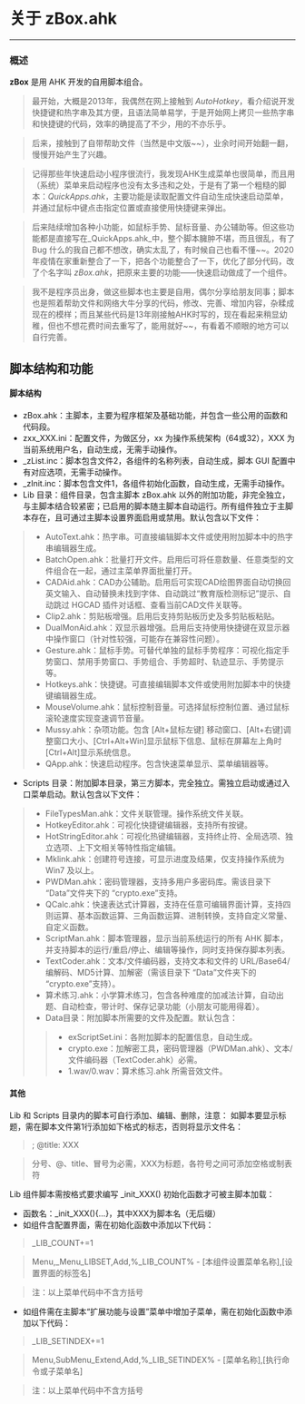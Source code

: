 # 关于 zBox.ahk
---
### 概述

 **zBox**  是用 AHK 开发的自用脚本组合。
> 最开始，大概是2013年，我偶然在网上接触到  _AutoHotkey_，看介绍说开发快捷键和热字串及其方便，且语法简单易学，于是开始网上拷贝一些热字串和快捷键的代码，效率的确提高了不少，用的不亦乐乎。

> 后来，接触到了自带帮助文件（当然是中文版~~），业余时间开始翻一翻，慢慢开始产生了兴趣。

> 记得那些年快速启动小程序很流行，我发现AHK生成菜单也很简单，而且用（系统）菜单来启动程序也没有太多违和之处，于是有了第一个粗糙的脚本：_QuickApps.ahk_，主要功能是读取配置文件自动生成快速启动菜单，并通过鼠标中键点击指定位置或直接使用快捷键来弹出。

> 后来陆续增加各种小功能，如鼠标手势、鼠标音量、办公辅助等。但这些功能都是直接写在_QuickApps.ahk_中，整个脚本臃肿不堪，而且很乱，有了 Bug 什么的我自己都不想改，确实太乱了，有时候自己也看不懂~~。2020年疫情在家重新整合了一下，把各个功能整合了一下，优化了部分代码，改了个名字叫 _zBox.ahk_，把原来主要的功能——快速启动做成了一个组件。

> 我不是程序员出身，做这些脚本也主要是自用，偶尔分享给朋友同事；脚本也是照着帮助文件和网络大牛分享的代码，修改、完善、增加内容，杂糅成现在的模样；而且某些代码是13年刚接触AHK时写的，现在看起来稍显幼稚，但也不想花费时间去重写了，能用就好~~，有看着不顺眼的地方可以自行完善。

## 脚本结构和功能
#### 脚本结构
- zBox.ahk：主脚本，主要为程序框架及基础功能，并包含一些公用的函数和代码段。
- zxx_XXX.ini：配置文件，为做区分，xx 为操作系统架构（64或32），XXX 为当前系统用户名，自动生成，无需手动操作。
- _zList.inc：脚本包含文件2，各组件的名称列表，自动生成，脚本 GUI 配置中有对应选项，无需手动操作。
- _zInit.inc：脚本包含文件1，各组件初始化函数，自动生成，无需手动操作。
- Lib 目录：组件目录，包含主脚本 zBox.ahk 以外的附加功能，非完全独立，与主脚本结合较紧密；已启用的脚本随主脚本自动运行。所有组件独立于主脚本存在，且可通过主脚本设置界面启用或禁用。默认包含以下文件：
> - AutoText.ahk：热字串。可直接编辑脚本文件或使用附加脚本中的热字串编辑器生成。
> - BatchOpen.ahk：批量打开文件。启用后可将任意数量、任意类型的文件组合在一起，通过主菜单界面批量打开。
> - CADAid.ahk：CAD办公辅助。启用后可实现CAD绘图界面自动切换回英文输入、自动替换未找到字体、自动跳过“教育版检测标记”提示、自动跳过 HGCAD 插件对话框、查看当前CAD文件关联等。
> - Clip2.ahk：剪贴板增强。启用后支持剪贴板历史及多剪贴板粘贴。
> - DualMonAid.ahk：双显示器增强。启用后支持使用快捷键在双显示器中操作窗口（针对性较强，可能存在兼容性问题）。
> - Gesture.ahk：鼠标手势。可替代单独的鼠标手势程序：可视化指定手势窗口、禁用手势窗口、手势组合、手势超时、轨迹显示、手势提示等。
> - Hotkeys.ahk：快捷键。可直接编辑脚本文件或使用附加脚本中的快捷键编辑器生成。
> - MouseVolume.ahk：鼠标控制音量。可选择鼠标控制位置、通过鼠标滚轮速度实现变速调节音量。
> - Mussy.ahk：杂项功能。包含 [Alt+鼠标左键] 移动窗口、[Alt+右键]调整窗口大小、[Ctrl+Alt+Win]显示鼠标下信息、鼠标在屏幕左上角时[Ctrl+Alt]显示系统信息。
> - QApp.ahk：快速启动程序。包含快速菜单显示、菜单编辑器等。
- Scripts 目录：附加脚本目录，第三方脚本，完全独立。需独立启动或通过入口菜单启动。默认包含以下文件：
> - FileTypesMan.ahk：文件关联管理。操作系统文件关联。
> - HotkeyEditor.ahk：可视化快捷键编辑器，支持所有按键。
> - HotStringEditor.ahk：可视化热键编辑器，支持终止符、全局选项、独立选项、上下文相关等特性指定编辑。
> - Mklink.ahk：创建符号连接，可显示进度及结果，仅支持操作系统为 Win7 及以上。
> - PWDMan.ahk：密码管理器，支持多用户多密码库。需该目录下 “Data”文件夹下的 “crypto.exe”支持。
> - QCalc.ahk：快速表达式计算器，支持在任意可编辑界面计算，支持四则运算、基本函数运算、三角函数运算、进制转换，支持自定义常量、自定义函数。
> - ScriptMan.ahk：脚本管理器，显示当前系统运行的所有 AHK 脚本，并支持脚本的运行/重启/停止、编辑等操作，同时支持保存脚本列表。
> - TextCoder.ahk：文本/文件编码器，支持文本和文件的 URL/Base64/ 编解码、MD5计算、加解密（需该目录下 “Data”文件夹下的 “crypto.exe”支持）。
> - 算术练习.ahk：小学算术练习，包含各种难度的加减法计算，自动出题、自动检查，带计时、保存记录功能（小朋友可能用得着）。
> - Data目录：附加脚本所需要的文件及配置。默认包含：
> > - exScriptSet.ini：各附加脚本的配置信息，自动生成。
> > - crypto.exe：加解密工具，密码管理器（PWDMan.ahk）、文本/文件编码器（TextCoder.ahk）必需。
> > - 1.wav/0.wav：算术练习.ahk 所需音效文件。
#### 其他
Lib 和 Scripts 目录内的脚本可自行添加、编辑、删除，注意：
如脚本要显示标题，需在脚本文件第1行添加如下格式的标志，否则将显示文件名：
> ; @title: XXX

> 分号、@、title、冒号为必需，XXX为标题，各符号之间可添加空格或制表符

Lib 组件脚本需按格式要求编写 _init_XXX() 初始化函数才可被主脚本加载：
- 函数名：_init_XXX(){...}，其中XXX为脚本名（无后缀）
- 如组件含配置界面，需在初始化函数中添加以下代码：
> _LIB_COUNT+=1

> Menu,_Menu_LIBSET,Add,%_LIB_COUNT% - [本组件设置菜单名称],[设置界面的标签名]

> 注：以上菜单代码中不含方括号
- 如组件需在主脚本“扩展功能与设置”菜单中增加子菜单，需在初始化函数中添加以下代码：
> _LIB_SETINDEX+=1

>Menu,SubMenu_Extend,Add,%_LIB_SETINDEX% - [菜单名称],[执行命令或子菜单名]

> 注：以上菜单代码中不含方括号

